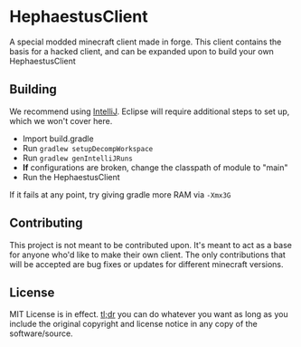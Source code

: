 # HephaestusClient
A special modded minecraft client made in forge. This client contains the basis for a hacked client, and can be expanded upon to build your own HephaestusClient

## Building
We recommend using [IntelliJ](https://www.jetbrains.com/idea/download/). Eclipse will require additional steps to set up, which we won't cover here.

- Import build.gradle
- Run `gradlew setupDecompWorkspace`
- Run `gradlew genIntelliJRuns`
- **If** configurations are broken, change the classpath of module to "main"
- Run the HephaestusClient

If it fails at any point, try giving gradle more RAM via `-Xmx3G`

## Contributing
This project is not meant to be contributed upon. It's meant to act as a base for anyone who'd like to make their own client. The only contributions that will be accepted are bug fixes or updates for different minecraft versions.

## License

MIT License is in effect. [tl;dr](https://tldrlegal.com/license/mit-license) you can do whatever you want as long as you include the original copyright and license notice in any copy of the software/source.
